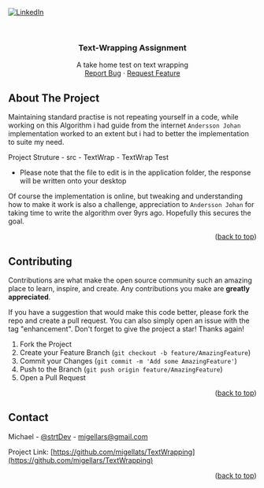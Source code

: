 <div id="top"></div>
<!--
*** Thanks for checking out the Best-README-Template. If you have a suggestion
*** that would make this better, please fork the repo and create a pull request
*** or simply open an issue with the tag "enhancement".
*** Don't forget to give the project a star!
*** Thanks again! Now go create something AMAZING! :D
-->

<!-- PROJECT SHIELDS -->
<!--
*** I'm using markdown "reference style" links for readability.
*** Reference links are enclosed in brackets [ ] instead of parentheses ( ).
*** See the bottom of this document for the declaration of the reference variables
*** for contributors-url, forks-url, etc. This is an optional, concise syntax you may use.
*** https://www.markdownguide.org/basic-syntax/#reference-style-links
-->

[![LinkedIn][linkedin-shield]][linkedin-url]

<!-- PROJECT LOGO -->
<br />
<div align="center">
  
  <h3 align="center">Text-Wrapping Assignment</h3>

  <p align="center">
    A take home test on text wrapping
    <br />
    <a href="https://github.com/migellars/TextWrapping/issues">Report Bug</a>
    ·
    <a href="https://github.com/migellars/TextWrapping/issues">Request Feature</a>
  </p>
</div>

<!-- ABOUT THE PROJECT -->

## About The Project

Maintaining standard practise is not repeating yourself in a code, while working on this Algorithm i had guide from the internet `Andersson Johan` implementation worked to an extent but i had to better the implementation to suite my need.

Project Struture - src - TextWrap - TextWrap Test

- Please note that the file to edit is in the application folder, the response will be written onto your desktop

Of course the implementation is online, but tweaking and understanding how to make it work is also a challenge, appreciation to `Andersson Johan` for taking time to write the algorithm over 9yrs ago. Hopefully this secures the goal.

<p align="right">(<a href="#top">back to top</a>)</p>

<!-- CONTRIBUTING -->

## Contributing

Contributions are what make the open source community such an amazing place to learn, inspire, and create. Any contributions you make are **greatly appreciated**.

If you have a suggestion that would make this code better, please fork the repo and create a pull request. You can also simply open an issue with the tag "enhancement".
Don't forget to give the project a star! Thanks again!

1. Fork the Project
2. Create your Feature Branch (`git checkout -b feature/AmazingFeature`)
3. Commit your Changes (`git commit -m 'Add some AmazingFeature'`)
4. Push to the Branch (`git push origin feature/AmazingFeature`)
5. Open a Pull Request

<p align="right">(<a href="#top">back to top</a>)</p>

<!-- CONTACT -->

## Contact

Michael - [@strtDev](https://twitter.com/strtDev) - migellars@gmail.com

Project Link: [https://github.com/migellats/TextWrapping](https://github.com/migellars/TextWrapping)

<p align="right">(<a href="#top">back to top</a>)</p>

<!-- MARKDOWN LINKS & IMAGES -->
<!-- https://www.markdownguide.org/basic-syntax/#reference-style-links -->

[linkedin-shield]: https://img.shields.io/badge/-LinkedIn-black.svg?style=for-the-badge&logo=linkedin&colorB=555
[linkedin-url]: https://linkedin.com/in/migel1234
[product-screenshot]: images/screenshot.png
